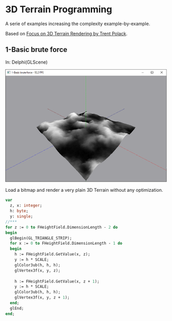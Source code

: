 # 3D Terrain Programming
A serie of examples increasing the complexity example-by-example.

Based on [Focus on 3D Terrain Rendering by Trent Polack](https://books.google.com/books/about/Focus_on_3D_Terrain_Programming.html?id=yrpgT_vHhqoC&redir_esc=y).


## 1-Basic brute force
In: Delphi(GLScene)

![](./1-Basic%20brute%20force/1-basic-brute-force.png)

Load a bitmap and render a very plain 3D Terrain without any optimization.

```pascal
var
  z, x: integer;
  h: byte;
  y: single;
//***
for z := 0 to FHeightField.DimensionLength - 2 do
begin
  glBegin(GL_TRIANGLE_STRIP);
  for x := 0 to FHeightField.DimensionLength - 1 do
  begin
    h := FHeightField.GetValue(x, z);
    y := h * SCALE;
    glColor3ub(h, h, h);
    glVertex3f(x, y, z);

    h := FHeightField.GetValue(x, z + 1);
    y := h * SCALE;
    glColor3ub(h, h, h);
    glVertex3f(x, y, z + 1);
  end;
  glEnd;
end;
```
